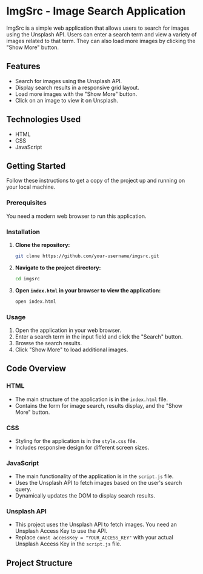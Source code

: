 

# ImgSrc - Image Search Application

ImgSrc is a simple web application that allows users to search for images using the Unsplash API. Users can enter a search term and view a variety of images related to that term. They can also load more images by clicking the "Show More" button.

## Features

- Search for images using the Unsplash API.
- Display search results in a responsive grid layout.
- Load more images with the "Show More" button.
- Click on an image to view it on Unsplash.

## Technologies Used

- HTML
- CSS
- JavaScript

## Getting Started

Follow these instructions to get a copy of the project up and running on your local machine.

### Prerequisites

You need a modern web browser to run this application.

### Installation

1. **Clone the repository:**

    ```bash
    git clone https://github.com/your-username/imgsrc.git
    ```

2. **Navigate to the project directory:**

    ```bash
    cd imgsrc
    ```

3. **Open `index.html` in your browser to view the application:**

    ```bash
    open index.html
    ```

### Usage

1. Open the application in your web browser.
2. Enter a search term in the input field and click the "Search" button.
3. Browse the search results.
4. Click "Show More" to load additional images.

## Code Overview

### HTML

- The main structure of the application is in the `index.html` file.
- Contains the form for image search, results display, and the "Show More" button.

### CSS

- Styling for the application is in the `style.css` file.
- Includes responsive design for different screen sizes.

### JavaScript

- The main functionality of the application is in the `script.js` file.
- Uses the Unsplash API to fetch images based on the user's search query.
- Dynamically updates the DOM to display search results.

### Unsplash API

- This project uses the Unsplash API to fetch images. You need an Unsplash Access Key to use the API.
- Replace `const accessKey = "YOUR_ACCESS_KEY"` with your actual Unsplash Access Key in the `script.js` file.

## Project Structure

